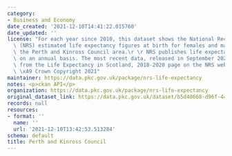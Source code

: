 ```yaml
---
category:
- Business and Economy
date_created: '2021-12-10T14:41:22.015760'
date_updated: ''
license: "For each year since 2010, this dataset shows the National Records of Scotland\
  \ (NRS) estimated life expectancy figures at birth for females and males within\
  \ the Perth and Kinross Council area.\r \r NRS publishes life expectancy estimates\
  \ on an annual basis. The most recent data, released in September 2021, are sourced\
  \ from the Life Expectancy in Scotland, 2018-2020 page on the NRS website.\r \r\
  \ \xA9 Crown Copyright 2021"
maintainer: https://data.pkc.gov.uk/package/nrs-life-expectancy
notes: <p>ckan API</p>
organization: https://data.pkc.gov.uk/package/nrs-life-expectancy
original_dataset_link: https://data.pkc.gov.uk/dataset/b5d48668-d96f-445d-a6de-5566df2810f2/resource/770894e3-402c-42a6-9ad9-0cb67fe9bea8/download/estimatedlifeexpectancyatbirthpkc.csv
records: null
resources:
- format: ''
  name: ''
  url: '2021-12-10T13:42:53.513284'
schema: default
title: Perth and Kinross Council
---
```

